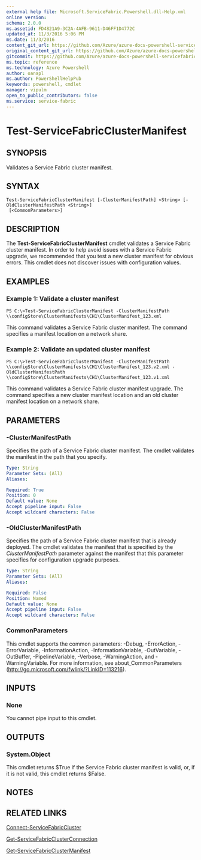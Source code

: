 ```yaml
---
external help file: Microsoft.ServiceFabric.Powershell.dll-Help.xml
online version:
schema: 2.0.0
ms.assetid: FD4821A9-3C2A-4AFB-9611-D46FF1D4772C
updated_at: 11/3/2016 5:06 PM
ms.date: 11/3/2016
content_git_url: https://github.com/Azure/azure-docs-powershell-servicefabric/blob/live/Service-Fabric-cmdlets/ServiceFabric/vlatest/Test-ServiceFabricClusterManifest.md
original_content_git_url: https://github.com/Azure/azure-docs-powershell-servicefabric/blob/live/Service-Fabric-cmdlets/ServiceFabric/vlatest/Test-ServiceFabricClusterManifest.md
gitcommit: https://github.com/Azure/azure-docs-powershell-servicefabric/blob/79292df3c325e2a04987a559a1141637740ddd4c/Service-Fabric-cmdlets/ServiceFabric/vlatest/Test-ServiceFabricClusterManifest.md
ms.topic: reference
ms.technology: Azure Powershell
author: oanapl
ms.author: PowerShellHelpPub
keywords: powershell, cmdlet
manager: vipulm
open_to_public_contributors: false
ms.service: service-fabric
---
```


# Test-ServiceFabricClusterManifest

## SYNOPSIS
Validates a Service Fabric cluster manifest.

## SYNTAX

```
Test-ServiceFabricClusterManifest [-ClusterManifestPath] <String> [-OldClusterManifestPath <String>]
 [<CommonParameters>]
```

## DESCRIPTION
The **Test-ServiceFabricClusterManifest** cmdlet validates a Service Fabric cluster manifest.
In order to help avoid issues with a Service Fabric upgrade, we recommended that you test a new cluster manifest for obvious errors.
This cmdlet does not discover issues with configuration values.

## EXAMPLES

### Example 1: Validate a cluster manifest
```
PS C:\>Test-ServiceFabricClusterManifest -ClusterManifestPath \\configStore\ClusterManifests\CH1\ClusterManifest_123.xml
```

This command validates a Service Fabric cluster manifest.
The command specifies a manifest location on a network share.

### Example 2: Validate an updated cluster manifest
```
PS C:\>Test-ServiceFabricClusterManifest -ClusterManifestPath \\configStore\ClusterManifests\CH1\ClusterManifest_123.v2.xml -OldClusterManifestPath \\configStore\ClusterManifests\CH1\ClusterManifest_123.v1.xml
```

This command validates a Service Fabric cluster manifest upgrade.
The command specifies a new cluster manifest location and an old cluster manifest location on a network share.

## PARAMETERS

### -ClusterManifestPath
Specifies the path of a Service Fabric cluster manifest.
The cmdlet validates the manifest in the path that you specify.

```yaml
Type: String
Parameter Sets: (All)
Aliases:

Required: True
Position: 0
Default value: None
Accept pipeline input: False
Accept wildcard characters: False
```

### -OldClusterManifestPath
Specifies the path of a Service Fabric cluster manifest that is already deployed.
The cmdlet validates the manifest that is specified by the *ClusterManifestPath* parameter against the manifest that this parameter specifies for configuration upgrade purposes.

```yaml
Type: String
Parameter Sets: (All)
Aliases:

Required: False
Position: Named
Default value: None
Accept pipeline input: False
Accept wildcard characters: False
```

### CommonParameters
This cmdlet supports the common parameters: -Debug, -ErrorAction, -ErrorVariable, -InformationAction, -InformationVariable, -OutVariable, -OutBuffer, -PipelineVariable, -Verbose, -WarningAction, and -WarningVariable. For more information, see about_CommonParameters (http://go.microsoft.com/fwlink/?LinkID=113216).

## INPUTS

### None
You cannot pipe input to this cmdlet.

## OUTPUTS

### System.Object
This cmdlet returns $True if the Service Fabric cluster manifest is valid, or, if it is not valid, this cmdlet returns $False.

## NOTES

## RELATED LINKS

[Connect-ServiceFabricCluster](xref:ServiceFabric/vlatest/Connect-ServiceFabricCluster.md)

[Get-ServiceFabricClusterConnection](xref:ServiceFabric/vlatest/Get-ServiceFabricClusterConnection.md)

[Get-ServiceFabricClusterManifest](xref:ServiceFabric/vlatest/Get-ServiceFabricClusterManifest.md)
